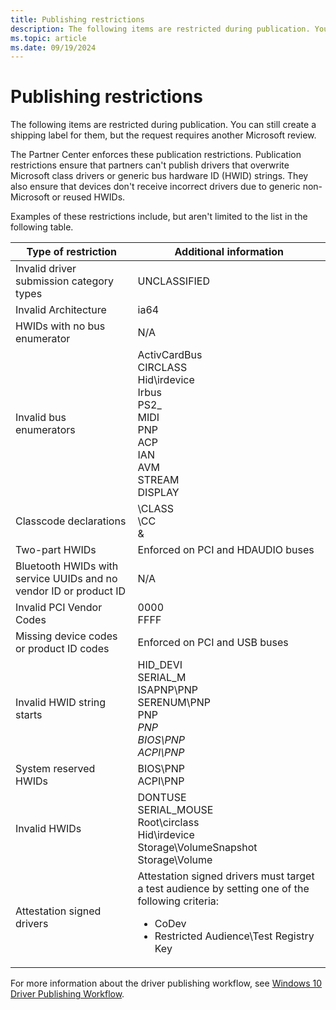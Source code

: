 ```yaml
---
title: Publishing restrictions
description: The following items are restricted during publication. You can still create a shipping label for them, but the request requires another Microsoft review.
ms.topic: article
ms.date: 09/19/2024
---
```


# Publishing restrictions

The following items are restricted during publication. You can still create a shipping label for them, but the request requires another Microsoft review.

The Partner Center enforces these publication restrictions. Publication restrictions ensure that partners can't publish drivers that overwrite Microsoft class drivers or generic bus hardware ID (HWID) strings. They also ensure that devices don't receive incorrect drivers due to generic non-Microsoft or reused HWIDs.

Examples of these restrictions include, but aren't limited to the list in the following table.

| Type of restriction | Additional information |
|--|--|
| Invalid driver submission category types | UNCLASSIFIED |
| Invalid Architecture | ia64 |
| HWIDs with no bus enumerator | N/A |
| Invalid bus enumerators | ActivCardBus<br>CIRCLASS<br>Hid\irdevice<br>Irbus<br>PS2_<br>MIDI<br>PNP<br>ACP<br>IAN<br>AVM<br>STREAM<br>DISPLAY |
| Classcode declarations | \CLASS<br>\CC<br>& |
| Two-part HWIDs | Enforced on PCI and HDAUDIO buses |
| Bluetooth HWIDs with service UUIDs and no vendor ID or product ID | N/A |
| Invalid PCI Vendor Codes | 0000<br>FFFF |
| Missing device codes or product ID codes | Enforced on PCI and USB buses |
| Invalid HWID string starts | HID_DEVI<br>SERIAL_M<br>ISAPNP\PNP<br>SERENUM\PNP<br>PNP<br><em>PNP<br>BIOS\PNP<br>ACPI\PNP |
| System reserved HWIDs | BIOS\PNP<br>ACPI\PNP |
| Invalid HWIDs | </em>DONTUSE<br>SERIAL_MOUSE<br>Root\circlass<br>Hid\irdevice<br>Storage\VolumeSnapshot<br>Storage\Volume |
| Attestation signed drivers | Attestation signed drivers must target a test audience by setting one of the following criteria:<ul><li>CoDev<li>Restricted Audience\Test Registry Key |

For more information about the driver publishing workflow, see [Windows 10 Driver Publishing Workflow](https://go.microsoft.com/fwlink/p/?LinkId=617374).
